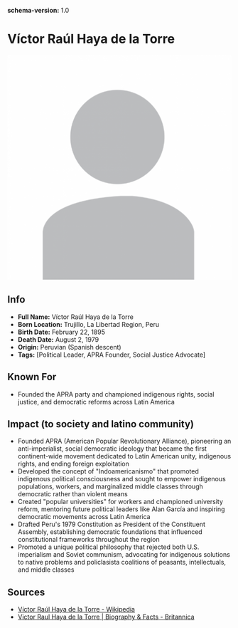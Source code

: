 **schema-version:** 1.0
# Víctor Raúl Haya de la Torre

![image description](images/person-image-template.png)

## Info
- **Full Name:** Víctor Raúl Haya de la Torre
- **Born Location:** Trujillo, La Libertad Region, Peru
- **Birth Date:** February 22, 1895
- **Death Date:** August 2, 1979
- **Origin:** Peruvian (Spanish descent)  
- **Tags:** [Political Leader, APRA Founder, Social Justice Advocate]

## Known For
- Founded the APRA party and championed indigenous rights, social justice, and democratic reforms across Latin America

## Impact (to society and latino community)
- Founded APRA (American Popular Revolutionary Alliance), pioneering an anti-imperialist, social democratic ideology that became the first continent-wide movement dedicated to Latin American unity, indigenous rights, and ending foreign exploitation
- Developed the concept of "Indoamericanismo" that promoted indigenous political consciousness and sought to empower indigenous populations, workers, and marginalized middle classes through democratic rather than violent means
- Created "popular universities" for workers and championed university reform, mentoring future political leaders like Alan García and inspiring democratic movements across Latin America
- Drafted Peru's 1979 Constitution as President of the Constituent Assembly, establishing democratic foundations that influenced constitutional frameworks throughout the region
- Promoted a unique political philosophy that rejected both U.S. imperialism and Soviet communism, advocating for indigenous solutions to native problems and policlasista coalitions of peasants, intellectuals, and middle classes

## Sources
- [Víctor Raúl Haya de la Torre - Wikipedia](https://en.wikipedia.org/wiki/Víctor_Raúl_Haya_de_la_Torre)
- [Victor Raul Haya de la Torre | Biography & Facts - Britannica](https://www.britannica.com/biography/Victor-Raul-Haya-de-la-Torre)